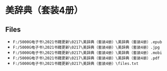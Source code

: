 # 美辞典（套装4册）

## Files

- `F:/5000G电子书\2021书籍更新\0217\美辞典（套装4册）\美辞典（套装4册）.epub`
- `F:/5000G电子书\2021书籍更新\0217\美辞典（套装4册）\美辞典（套装4册）.jpg`
- `F:/5000G电子书\2021书籍更新\0217\美辞典（套装4册）\美辞典（套装4册）.mobi`
- `F:/5000G电子书\2021书籍更新\0217\美辞典（套装4册）\美辞典（套装4册）.pdf`
- `F:/5000G电子书\2021书籍更新\0217\美辞典（套装4册）\files.txt`

